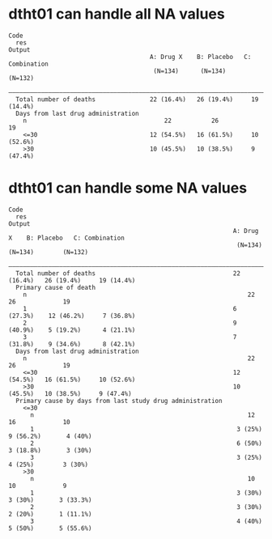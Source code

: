 # dtht01 can handle all NA values

    Code
      res
    Output
                                           A: Drug X    B: Placebo   C: Combination
                                            (N=134)      (N=134)        (N=132)    
      —————————————————————————————————————————————————————————————————————————————
      Total number of deaths               22 (16.4%)   26 (19.4%)     19 (14.4%)  
      Days from last drug administration                                           
        n                                      22           26             19      
        <=30                               12 (54.5%)   16 (61.5%)     10 (52.6%)  
        >30                                10 (45.5%)   10 (38.5%)     9 (47.4%)   

# dtht01 can handle some NA values

    Code
      res
    Output
                                                                  A: Drug X    B: Placebo   C: Combination
                                                                   (N=134)      (N=134)        (N=132)    
      ————————————————————————————————————————————————————————————————————————————————————————————————————
      Total number of deaths                                      22 (16.4%)   26 (19.4%)     19 (14.4%)  
      Primary cause of death                                                                              
        n                                                             22           26             19      
        1                                                         6 (27.3%)    12 (46.2%)     7 (36.8%)   
        2                                                         9 (40.9%)    5 (19.2%)      4 (21.1%)   
        3                                                         7 (31.8%)    9 (34.6%)      8 (42.1%)   
      Days from last drug administration                                                                  
        n                                                             22           26             19      
        <=30                                                      12 (54.5%)   16 (61.5%)     10 (52.6%)  
        >30                                                       10 (45.5%)   10 (38.5%)     9 (47.4%)   
      Primary cause by days from last study drug administration                                           
        <=30                                                                                              
          n                                                           12           16             10      
          1                                                        3 (25%)     9 (56.2%)       4 (40%)    
          2                                                        6 (50%)     3 (18.8%)       3 (30%)    
          3                                                        3 (25%)      4 (25%)        3 (30%)    
        >30                                                                                               
          n                                                           10           10             9       
          1                                                        3 (30%)      3 (30%)       3 (33.3%)   
          2                                                        3 (30%)      2 (20%)       1 (11.1%)   
          3                                                        4 (40%)      5 (50%)       5 (55.6%)   

